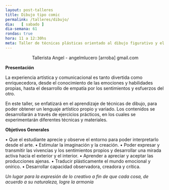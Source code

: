 ```yaml
---
layout: post-talleres
title: Dibujo tipo comic
permalink: /talleres/dibujo/
dia:   [ sabado ]
dia-semana: 61
rondas: true
hora: 11 a 12:30hs
meta: Taller de técnicas plásticas orientado al dibujo figurativo y el comic, con proyecto de autoedición
---
```


<p style="text-align: center;">Tallerista Angel - angelmlucero [arroba] gmail.com</p>

<b>Presentación</b>

La experiencia artística y comunicacional es tanto divertida como enriquecedora, desde el conocimiento de las emociones y habilidades propias, hasta el desarrollo de empatía por los sentimientos y esfuerzos del otro.

En este taller, se enfatizará en el aprendizaje de técnicas de dibujo, para
poder obtener un lenguaje artístico propio y variado. Los contenidos se desarrollarán a través de ejercicios prácticos, en los cuales se experimentarán diferentes técnicas y materiales.

<b>Objetivos Generales</b>

• Que el estudiante aprecie y observe el entorno para poder
interpretarlo desde el arte.
• Estimular la imaginación y la creación.
• Poder expresar y transmitir las vivencias y los sentimientos propios y
desarrollar una mirada activa hacia el exterior y el interior.
• Aprender a apreciar y aceptar las producciones ajenas.
• Traducir plásticamente el mundo emocional y onírico.
• Desarrollar capacidad observadora, creadora y crítica. 

<cite>
	Un lugar para la expresión de lo creativo a fin de que cada cosa, de acuerdo a su naturaleza, logre la armonía
</cite>
